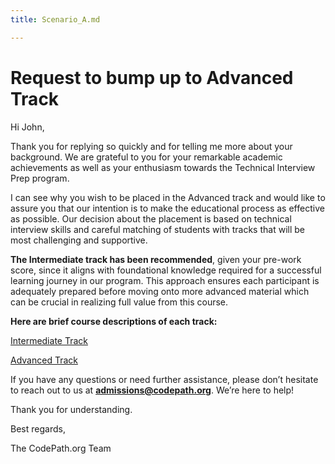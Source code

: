 ```yaml
---
title: Scenario_A.md

---
```


# Request to bump up to Advanced Track

Hi John,

Thank you for replying so quickly and for telling me more about your background. We are grateful to you for your remarkable academic achievements as well as your enthusiasm towards the Technical Interview Prep program.

I can see why you wish to be placed in the Advanced track and would like to assure you that our intention is to make the educational process as effective as possible. Our decision about the placement is based on technical interview skills and careful matching of students with tracks that will be most challenging and supportive.

**The Intermediate track has been recommended**, given your pre-work score, since it aligns with foundational knowledge required for a successful learning journey in our program. This approach ensures each participant is adequately prepared before moving onto more advanced material which can be crucial in realizing full value from this course.

**Here are brief course descriptions of each track:**

[Intermediate Track](httphttps://courses.codepath.org/snippets/tip102/syllabuss://)

[Advanced Track](hhttps://courses.codepath.org/snippets/tip103/syllabusttps://)

If you have any questions or need further assistance, please don’t hesitate to reach out to us at **admissions@codepath.org**. We’re here to help!

Thank you for understanding.

Best regards,

The CodePath.org Team